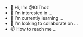 - 👋 Hi, I’m @IGIThoz
- 👀 I’m interested in ...
- 🌱 I’m currently learning ...
- 💞️ I’m looking to collaborate on ...
- 📫 How to reach me ...

<!---
IGIThoz/IGIThoz is a ✨ special ✨ repository because its `README.md` (this file) appears on your GitHub profile.
You can click the Preview link to take a look at your changes.
--->
